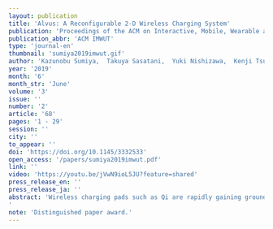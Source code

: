 ```yaml
---
layout: publication
title: 'Alvus: A Reconfigurable 2-D Wireless Charging System'
publication: 'Proceedings of the ACM on Interactive, Mobile, Wearable and Ubiquitous Technologies'
publication_abbr: 'ACM IMWUT'
type: 'journal-en'
thumbnail: 'sumiya2019imwut.gif'
author: 'Kazunobu Sumiya,  Takuya Sasatani,  Yuki Nishizawa,  Kenji Tsushio,  Yoshiaki Narusue,  and Yoshihiro Kawahara'
year: '2019'
month: '6'
month_str: 'June'
volume: '3'
issue: ''
number: '2'
article: '68'
pages: '1 - 29'
session: ''
city: ''
to_appear: ''
doi: 'https://doi.org/10.1145/3332533'
open_access: '/papers/sumiya2019imwut.pdf'
link: ''
video: 'https://youtu.be/jVwN9ioL5JU?feature=shared'
press_release_en: ''
press_release_ja: ''
abstract: 'Wireless charging pads such as Qi are rapidly gaining ground, but their limited power supply range still requires precise placement on a specific point. 2-D wireless power transfer (WPT) sheets consisting of coil arrays are one well-known counterpart to extend this range. However, these approaches require custom-made designs by expert engineers; what we need is a WPT system that can be reconfigured by simply placing ready-made modules on the intended surface (e.g., table, floor, shelf board, etc). In this paper, we present "Alvus", a reconfigurable 2-D WPT system which enables such simple construction of WPT surfaces. Our system is based on multihop WPT that composes "virtual power cords" and consists of three types of ready-made resonator modules: (i) transmitter, which outputs energy, (ii) relays, which pass energy down to the next module, and (iii) receivers, which receive energy and charge the loads. We show that power can be transferred efficiently (over 25%) within a range of 19.6 m2 using a single transmitter. We implemented an end-to-end WPT system and demonstrated that Alvus is capable of intuitive construction/reconfiguration of WPT surfaces, as well as automatically deciding the power routes based on the sensed information (e.g., receiver location, module placement, obstructive objects).'
note: 'Distinguished paper award.'
---
```


